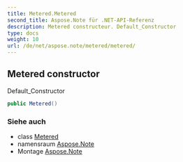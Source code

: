 ```yaml
---
title: Metered.Metered
second_title: Aspose.Note für .NET-API-Referenz
description: Metered constructeur. Default_Constructor
type: docs
weight: 10
url: /de/net/aspose.note/metered/metered/
---
```

## Metered constructor

Default_Constructor

```csharp
public Metered()
```

### Siehe auch

* class [Metered](../)
* namensraum [Aspose.Note](../../metered/)
* Montage [Aspose.Note](../../../)


